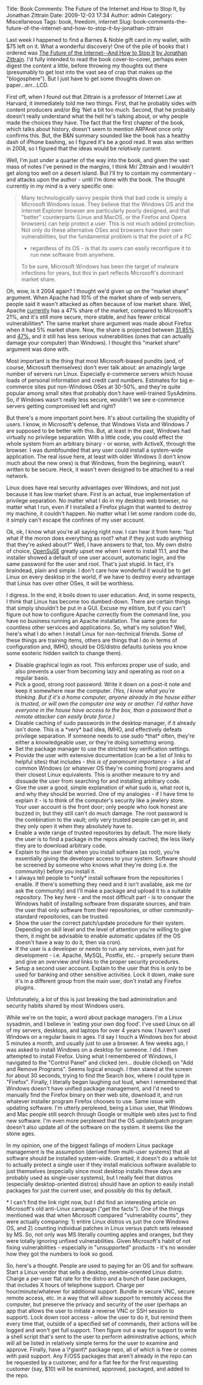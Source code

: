 Title: Book Comments: The Future of the Internet and How to Stop It, by Jonathan Zittrain
Date: 2009-12-03 17:34
Author: admin
Category: Miscellaneous
Tags: book, freedom, internet
Slug: book-comments-the-future-of-the-internet-and-how-to-stop-it-by-jonathan-zittrain

Last week I happened to find a Barnes & Noble gift card in my wallet,
with $75 left on it. What a wonderful discovery! One of the pile of
books that I ordered was [The Future of the Internet--And How to Stop
It][] [by Jonathan Zittrain][]. I'd fully intended to read the book
cover-to-cover, perhaps even digest the content a little, before
throwing my thoughts out there (presumably to get lost into the vast sea
of crap that makes up the "blogosphere"). But I just have to get some
thoughts down on paper...err...LCD.

First off, when I found out that Zittrain is a professor of Internet Law
at Harvard, it immediately told me two things. First, that he probably
sides with content producers and/or Big 'Net a bit too much. Second,
that he probably doesn't really understand what the hell he's talking
about, or why people made the choices they have. The fact that the first
chapter of the book, which talks about history, doesn't seem to mention
ARPAnet once only confirms this. But, the B&N summary sounded like the
book has a healthy dash of iPhone bashing, so I figured it's be a good
read. It was also written in 2008, so I figured that the ideas would be
*relatively current*.

Well, I'm just under a quarter of the way into the book, and given the
vast mass of notes I've penned in the margins, I think Mr/ Zittrain and
I wouldn't get along too well on a desert island. But I'll try to
contain my commentary - and attacks upon the author - until I'm done
with the book. The thought currently in my mind is a very specific one:

> Many technologically savvy people think that bad code is simply a
> Microsoft Windows issue. They believe that the Windows OS and the
> Internet Explorer browser are particularly poorly designed, and that
> "better" counterparts (Linux and MacOS, or the Firefox and Opera
> browsers) can help protect a user. This is not much added protection.
> Not only do these alternative OSes and browsers have their own
> vulnerabilities, but the fundamental problem is that the point of a PC
> - regardless of its OS - is that its users can easily reconfigure it
> to run new software from anywhere.
>
> To be sure, Microsoft Windows has been the target of malware
> infections for years, but this in part reflects Microsoft's dominant
> market share.

Oh, wow, is it 2004 again? I thought we'd given up on the "market share"
argument. When Apache had 10% of the market share of web servers, people
said it wasn't attacked as often because of low market share. Well,
Apache [currently][] has a 47% share of the market, compared to
Microsoft's 21%, and it's still more secure, more stable, and has fewer
critical vulnerabilities\*. The same market share argument was made
about Firefox when it had 5% market share. Now, the share is projected
between [31.85%][] and [47%][], and it still has less serious
vulnerabilities (ones that can actually damage your computer) than
Windows). I thought this "market share" argument was done with.

Most important is the thing that most Microsoft-biased pundits (and, of
course, Microsoft themselves) don't ever talk about: an amazingly large
number of servers run Linux. Especially e-commerce servers which house
loads of personal information and credit card numbers. Estimates for big
e-commerce sites put non-Windows OSes at 30-50%, and they're quite
popular among small sites that probably don't have well-trained
SysAdmins. So, if Windows wasn't really less secure, wouldn't we see
e-commerce servers getting compromised left and right?

But there's a more important point here. It's about curtailing the
stupidity of users. I know, in Microsoft's defense, that Windows Vista
and Windows 7 are supposed to be better with this. But, at least in the
past, Windows had virtually no privilege separation. With a little code,
you could effect the whole system from an arbitrary binary - or worse,
with ActiveX, through the browser. I was dumbfounded that any user could
install a system-wide application. The real issue here, at least with
older Windows (I don't know much about the new ones) is that Windows,
from the beginning, wasn't written to be secure. Heck, it wasn't even
designed to be attached to a real network.

Linux does have real security advantages over Windows, and not just
because it has low market share. First is an actual, true implementation
of privilege separation. No matter what I do in my desktop web browser,
no matter what I run, even if I installed a Firefox plugin that wanted
to destroy my machine, it couldn't happen. No matter what I let some
random code do, it simply can't escape the confines of my user account.

Ok, ok, I know what you're all saying right now. I can hear it from
here: "but what if the moron does everything as root? what if they just
sudo anything that they're asked about?" Well, I have answers to that,
too. My own distro of choice, [OpenSuSE][] greatly upset me when I went
to install 11.1, and the installer showed a default of one user account,
automatic login, and the same password for the user and root. That's
just stupid. In fact, it's braindead, plain and simple. I don't care how
wonderful it would be to get Linux on every desktop in the world, if we
have to destroy every advantage that Linux has over other OSes, it will
be worthless.

I digress. In the end, it boils down to user education. And, in some
respects, I think that Linux has become too dumbed-down. There are
certain things that simply shouldn't be put in a GUI. Excuse my elitism,
but if you can't figure out how to configure Apache correctly from the
command line, you have no business running an Apache installation. The
same goes for countless other services and applications. So, what's my
solution? Well, here's what I do when I install Linux for non-technical
friends. Some of these things are training items, others are things that
I do in terms of configuration and, IMHO, should be OS/distro defaults
(unless you know some esoteric hidden switch to change them).

-   Disable graphical login as root. This enforces proper use of sudo,
    and also prevents a user from becoming lazy and operating as root on
    a regular basis.
-   Pick a good, strong root password. Write it down on a post-it note
    and keep it somewhere near the computer. *(Yes, I know what you're
    thinking. But if it's a home computer, anyone already in the house
    either is trusted, or will own the computer one way or another. I'd
    rather have everyone in the house have access to the box, than a
    password that a remote attacker can easily brute force.)*
-   Disable caching of sudo passwords in the desktop manager, if it
    already isn't done. This is a \*very\* bad idea, IMHO, and
    effectively defeats privilege separation. If someone needs to use
    sudo \*that\* often, they're either a knowledgeable user, or they're
    doing something wrong.
-   Set the package manager to use the strictest key verification
    settings.
-   Provide the user with extensive documentation (can be a list of
    links to helpful sites) that includes - *this is of paramount
    importance* - a list of common Windows (or whatever OS they're
    coming from) programs and their closest Linux equivalents. This is
    another measure to try and dissuade the user from searching for and
    installing arbitrary code.
-   Give the user a good, simple explanation of what sudo is, what root
    is, and why they should be worried. One of my analogies - if I have
    time to explain it - is to think of the computer's security like a
    jewlery store. Your user account is the front door; only people who
    look honest are buzzed in, but they still can't do much damage. The
    root password is the combination to the vault; only very trusted
    people can get in, and they only open it when they absolutely have
    to.
-   Enable a wide range of trusted repositories by default. The more
    likely the user is to find a package in the repos already cached,
    the less likely they are to download arbitrary code.
-   Explain to the user that when you install software (as root), you're
    essentially giving the developer access to your system. Software
    should be screened by someone who knows what they're doing (i.e. the
    community) before you install it.
-   I always tell people to \*only\* install software from the
    repositories I enable. If there's something they need and it isn't
    available, ask me (or ask the community) and I'll make a package and
    upload it to a suitable repository. The key here - and the most
    difficult part - is to conquer the Windows habit of installing
    software from disparate sources, and train the user that only
    software from their repositories, or other community-standard
    repositories, can be trusted.
-   Show the user the correct patch/update procedure for their system.
    Depending on skill level and the level of attention you're willing
    to give them, it might be advisable to enable automatic updates (if
    the OS doesn't have a way to do it, then via cron).
-   If the user is a developer or needs to run any services, even just
    for development - i.e. Apache, MySQL, Postfix, etc. - properly
    secure them and give an overview *and* links to the proper security
    procedures.
-   Setup a second user account. Explain to the user that this is *only*
    to be used for banking and other sensitive activities. Lock it down,
    make sure it's in a different group from the main user, don't
    install any Firefox plugins.

Unfotunately, a *lot* of this is just breaking the bad administration
and security habits shared by most Windows users.

While we're on the topic, a word about package managers. I'm a Linux
sysadmin, and I believe in 'eating your own dog food'. I've used Linux
on all of my servers, desktops, and laptops for over 4 years now. I
haven't used Windows on a regular basis in ages. I'd say I touch a
Windows box for about 5 minutes a month, and usually just to use a
browser. A few weeks ago, I was asked to install Windows on a desktop
for someone. I did. I then attempted to install Firefox. Using what I
remembered of Windows, I navigated to the "Control Panel" and clicked
(err... double clicked) on "Add and Remove Programs". Seems logical
enough. I then stared at the screen for about 30 seconds, trying to find
the Search box, where I could type in "Firefox". Finally, I literally
began laughing out loud, when I remembered that Windows doesn't have
unified package management, and I'd need to manually find the Firefox
binary on their web site, download it, and run whatever installer
program Firefox chooses to use. Same issue with updating software. I'm
utterly perplexed, being a Linux user, that Windows and Mac people still
search through Google or multiple web sites just to find new software.
I'm even more perplexed that the OS update/patch program doesn't also
update all of the software on the system. It seems like the stone ages.

In my opinion, one of the biggest failings of modern Linux package
management is the assumption (derived from multi-user systems) that all
software should be installed system-wide. Granted, it doesn't do a whole
lot to actually protect a single user if they install malicious software
available to just themselves (especially since most desktop installs
these days are probably used as single-user systems), but I really feel
that distros (especially desktop-oriented distros) should have an option
to easily install packages for just the current user, and possibly do
this by default.

\* I can't find the link right now, but I did find an interesting
article on Microsoft's old anti-Linux campaign ("get the facts"). One of
the things mentioned was that when Microsoft compared "vulnerability
counts", they were actually comparing: 1) entire Linux distros vs just
the core Windows OS, and 2) counting individual patches in Linux versus
patch sets released by MS. So, not only was MS literally counting apples
and oranges, but they were totally ignoring unfixed vulnerabilities.
Given Microsoft's habit of not fixing vulnerabilities - especially in
"unsupported" products - it's no wonder how they got the numbers to look
so good.

</p>
So, here's a thought. People are used to paying for an OS and for
software. Start a Linux vendor that sells a desktop, newbie-oriented
Linux distro. Charge a per-user flat rate for the distro and a bunch of
base packages, that includes X hours of telephone support. Charge per
hour/minute/whatever for additional support. Bundle in secure VNC,
secure remote access, etc. in a way that will allow support to remotely
access the computer, but preserve the privacy and security of the user
(perhaps an app that allows the user to initiate a reverse VNC or SSH
session to support). Lock down root access - allow the user to do it,
but remind them every time that, outside of a specified set of commands,
their actions will be logged and won't get full support. Then figure out
a way for support to write a shell script that's sent to the user to
perform administrative actions, which will all be listed in relatively
simple terms for the user to examine and approve. Finally, have a
\*giant\* package repo, all of which is free or comes with paid support.
Any F/OSS packages that aren't already in the repo can be requested by a
customer, and for a flat fee for the first requesting customer (say,
$10) will be examined, approved, packaged, and added to the repo.

  [The Future of the Internet--And How to Stop It]: http://futureoftheinternet.org/
  [by Jonathan Zittrain]: http://futureoftheinternet.org/blog
  [currently]: http://news.netcraft.com/archives/2009/11/10/november_2009_web_server_survey.html
  [31.85%]: http://www.w3counter.com/globalstats.php
  [47%]: http://www.w3schools.com/browsers/browsers_stats.asp
  [OpenSuSE]: http://www.opensuse.org
